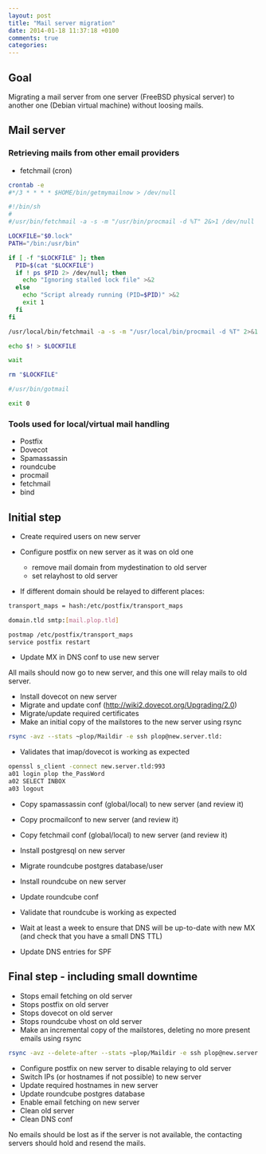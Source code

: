 ```yaml
---
layout: post
title: "Mail server migration"
date: 2014-01-18 11:37:18 +0100
comments: true
categories: 
---
```

## Goal
Migrating a mail server from one server (FreeBSD physical server) to another
one (Debian virtual machine) without loosing mails.

## Mail server

### Retrieving mails from other email providers

* fetchmail (cron)

``` sh
crontab -e
#*/3 * * * * $HOME/bin/getmymailnow > /dev/null
```

``` sh ~/bin/getmymailnow
#!/bin/sh
#
#/usr/bin/fetchmail -a -s -m "/usr/bin/procmail -d %T" 2&>1 /dev/null

LOCKFILE="$0.lock"
PATH="/bin:/usr/bin"

if [ -f "$LOCKFILE" ]; then
  PID=$(cat "$LOCKFILE")
  if ! ps $PID 2> /dev/null; then
    echo "Ignoring stalled lock file" >&2
  else
    echo "Script already running (PID=$PID)" >&2
    exit 1
  fi
fi

/usr/local/bin/fetchmail -a -s -m "/usr/local/bin/procmail -d %T" 2>&1

echo $! > $LOCKFILE

wait

rm "$LOCKFILE"

#/usr/bin/gotmail

exit 0
```

### Tools used for local/virtual mail handling

* Postfix
* Dovecot
* Spamassassin
* roundcube
* procmail
* fetchmail
* bind

## Initial step
* Create required users on new server
* Configure postfix on new server as it was on old one
  * remove mail domain from mydestination to old server
  * set relayhost to old server

* If different domain should be relayed to different places:
``` sh /etc/postfix/main.cf
transport_maps = hash:/etc/postfix/transport_maps
```

``` sh /etc/postfix/transport_maps
domain.tld smtp:[mail.plop.tld]
```

``` sh
postmap /etc/postfix/transport_maps
service postfix restart
```

* Update MX in DNS conf to use new server

All mails should now go to new server, and this one will relay mails to old server.

* Install dovecot on new server
* Migrate and update conf (http://wiki2.dovecot.org/Upgrading/2.0)
* Migrate/update required certificates
* Make an initial copy of the mailstores to the new server using rsync

``` sh
rsync -avz --stats ~plop/Maildir -e ssh plop@new.server.tld:
```

* Validates that imap/dovecot is working as expected

``` sh
openssl s_client -connect new.server.tld:993
a01 login plop the_PassWord
a02 SELECT INBOX
a03 logout
```

* Copy spamassassin conf (global/local) to new server (and review it)
* Copy procmailconf to new server (and review it)
* Copy fetchmail conf (global/local) to new server (and review it)

* Install postgresql on new server
* Migrate roundcube postgres database/user
* Install roundcube on new server
* Update roundcube conf
* Validate that roundcube is working as expected

* Wait at least a week to ensure that DNS will be up-to-date with new MX (and
check that you have a small DNS TTL)
* Update DNS entries for SPF

## Final step - including small downtime

* Stops email fetching on old server
* Stops postfix on old server
* Stops dovecot on old server
* Stops roundcube vhost on old server
* Make an incremental copy of the mailstores, deleting no more present emails using rsync
``` sh
rsync -avz --delete-after --stats ~plop/Maildir -e ssh plop@new.server.tld:
```
* Configure postfix on new server to disable relaying to old server
* Switch IPs (or hostnames if not possible) to new server 
* Update required hostnames in new server
* Update roundcube postgres database
* Enable email fetching on new server
* Clean old server
* Clean DNS conf

No emails should be lost as if the server is not available, the contacting
servers should hold and resend the mails.
